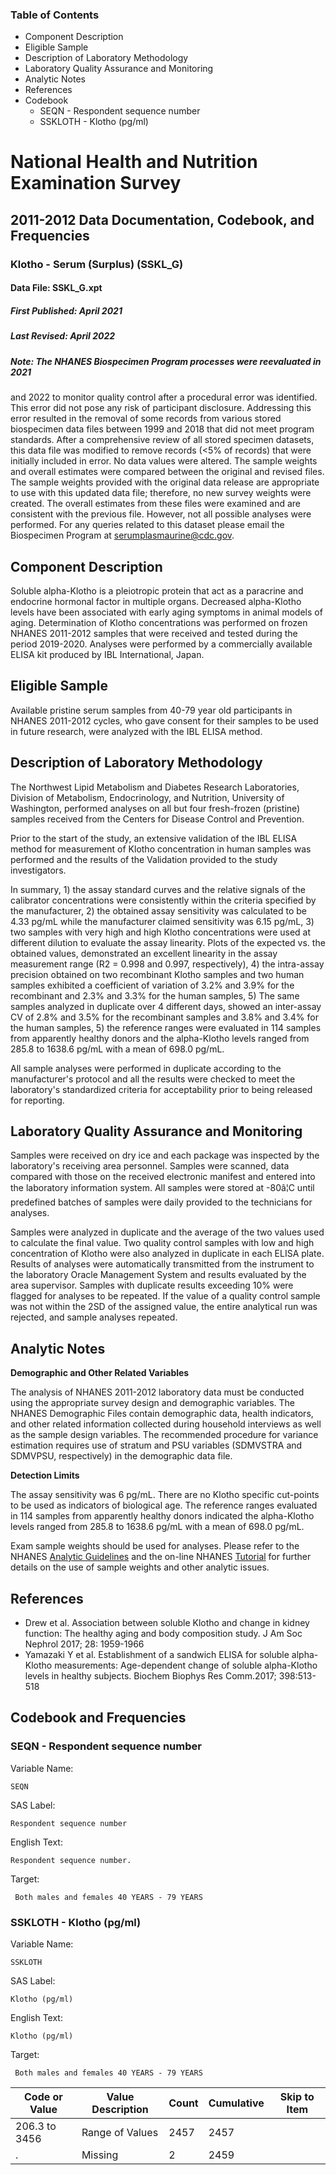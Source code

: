 ### Table of Contents

  * Component Description
  * Eligible Sample
  * Description of Laboratory Methodology
  * Laboratory Quality Assurance and Monitoring
  * Analytic Notes
  * References
  * Codebook
    * SEQN - Respondent sequence number
    * SSKLOTH - Klotho (pg/ml)

# National Health and Nutrition Examination Survey

## 2011-2012 Data Documentation, Codebook, and Frequencies

### Klotho - Serum (Surplus) (SSKL_G)

####  Data File: SSKL_G.xpt

##### First Published: April 2021

##### Last Revised: April 2022

##### Note: The NHANES Biospecimen Program processes were reevaluated in 2021
and 2022 to monitor quality control after a procedural error was identified.
This error did not pose any risk of participant disclosure. Addressing this
error resulted in the removal of some records from various stored biospecimen
data files between 1999 and 2018 that did not meet program standards. After a
comprehensive review of all stored specimen datasets, this data file was
modified to remove records (<5% of records) that were initially included in
error. No data values were altered. The sample weights and overall estimates
were compared between the original and revised files. The sample weights
provided with the original data release are appropriate to use with this
updated data file; therefore, no new survey weights were created. The overall
estimates from these files were examined and are consistent with the previous
file. However, not all possible analyses were performed. For any queries
related to this dataset please email the Biospecimen Program at
serumplasmaurine@cdc.gov.

## Component Description

Soluble alpha-Klotho is a pleiotropic protein that act as a paracrine and
endocrine hormonal factor in multiple organs. Decreased alpha-Klotho levels
have been associated with early aging symptoms in animal models of aging.
Determination of Klotho concentrations was performed on frozen NHANES
2011-2012 samples that were received and tested during the period 2019-2020.
Analyses were performed by a commercially available ELISA kit produced by IBL
International, Japan.

## Eligible Sample

Available pristine serum samples from 40-79 year old participants in NHANES
2011-2012 cycles, who gave consent for their samples to be used in future
research, were analyzed with the IBL ELISA method.

## Description of Laboratory Methodology

The Northwest Lipid Metabolism and Diabetes Research Laboratories, Division of
Metabolism, Endocrinology, and Nutrition, University of Washington, performed
analyses on all but four fresh-frozen (pristine) samples received from the
Centers for Disease Control and Prevention.

Prior to the start of the study, an extensive validation of the IBL ELISA
method for measurement of Klotho concentration in human samples was performed
and the results of the Validation provided to the study investigators.

In summary, 1) the assay standard curves and the relative signals of the
calibrator concentrations were consistently within the criteria specified by
the manufacturer, 2) the obtained assay sensitivity was calculated to be 4.33
pg/mL while the manufacturer claimed sensitivity was 6.15 pg/mL, 3) two
samples with very high and high Klotho concentrations were used at different
dilution to evaluate the assay linearity. Plots of the expected vs. the
obtained values, demonstrated an excellent linearity in the assay measurement
range (R2 = 0.998 and 0.997, respectively), 4) the intra-assay precision
obtained on two recombinant Klotho samples and two human samples exhibited a
coefficient of variation of 3.2% and 3.9% for the recombinant and 2.3% and
3.3% for the human samples, 5) The same samples analyzed in duplicate over 4
different days, showed an inter-assay CV of 2.8% and 3.5% for the recombinant
samples and 3.8% and 3.4% for the human samples, 5) the reference ranges were
evaluated in 114 samples from apparently healthy donors and the alpha-Klotho
levels ranged from 285.8 to 1638.6 pg/mL with a mean of 698.0 pg/mL.

All sample analyses were performed in duplicate according to the
manufacturer's protocol and all the results were checked to meet the
laboratory's standardized criteria for acceptability prior to being released
for reporting.

## Laboratory Quality Assurance and Monitoring

Samples were received on dry ice and each package was inspected by the
laboratory's receiving area personnel. Samples were scanned, data compared
with those on the received electronic manifest and entered into the laboratory
information system. All samples were stored at -80â¦C until predefined
batches of samples were daily provided to the technicians for analyses.

Samples were analyzed in duplicate and the average of the two values used to
calculate the final value. Two quality control samples with low and high
concentration of Klotho were also analyzed in duplicate in each ELISA plate.
Results of analyses were automatically transmitted from the instrument to the
laboratory Oracle Management System and results evaluated by the area
supervisor. Samples with duplicate results exceeding 10% were flagged for
analyses to be repeated. If the value of a quality control sample was not
within the 2SD of the assigned value, the entire analytical run was rejected,
and sample analyses repeated.

## Analytic Notes

**Demographic and Other Related Variables**

The analysis of NHANES 2011-2012 laboratory data must be conducted using the
appropriate survey design and demographic variables. The NHANES Demographic
Files contain demographic data, health indicators, and other related
information collected during household interviews as well as the sample design
variables. The recommended procedure for variance estimation requires use of
stratum and PSU variables (SDMVSTRA and SDMVPSU, respectively) in the
demographic data file.

**Detection Limits**

The assay sensitivity was 6 pg/mL. There are no Klotho specific cut-points to
be used as indicators of biological age. The reference ranges evaluated in 114
samples from apparently healthy donors indicated the alpha-Klotho levels
ranged from 285.8 to 1638.6 pg/mL with a mean of 698.0 pg/mL.

Exam sample weights should be used for analyses. Please refer to the NHANES
[Analytic
Guidelines](https://wwwn.cdc.gov/nchs/nhanes/analyticguidelines.aspx) and the
on-line NHANES [Tutorial](https://www.cdc.gov/nchs/tutorials/) for further
details on the use of sample weights and other analytic issues.

## References

  * Drew et al. Association between soluble Klotho and change in kidney function: The healthy aging and body composition study. J Am Soc Nephrol 2017; 28: 1959-1966
  * Yamazaki Y et al. Establishment of a sandwich ELISA for soluble alpha-Klotho measurements: Age-dependent change of soluble alpha-Klotho levels in healthy subjects. Biochem Biophys Res Comm.2017; 398:513-518

## Codebook and Frequencies

### SEQN - Respondent sequence number

Variable Name:

    SEQN
SAS Label:

    Respondent sequence number
English Text:

    Respondent sequence number.
Target:

     Both males and females 40 YEARS - 79 YEARS

### SSKLOTH - Klotho (pg/ml)

Variable Name:

    SSKLOTH
SAS Label:

    Klotho (pg/ml)
English Text:

    Klotho (pg/ml)
Target:

     Both males and females 40 YEARS - 79 YEARS
Code or Value | Value Description | Count | Cumulative | Skip to Item  
---|---|---|---|---  
206.3 to 3456 | Range of Values | 2457 | 2457 |   
. | Missing | 2 | 2459 | 

